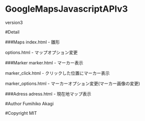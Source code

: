 # GoogleMapsJavascriptAPIv3
version3

#Detail

###Maps
index.html - 雛形

options.html - マップオプション変更

###Marker
marker.html - マーカー表示

marker_click.html - クリックした位置にマーカー表示

marker_options.html - マーカーオプション変更(マーカー画像の変更)

###Adress
adress.html - 現在地マップ表示

#Author
Fumihiko Akagi

#Copyright
MIT
